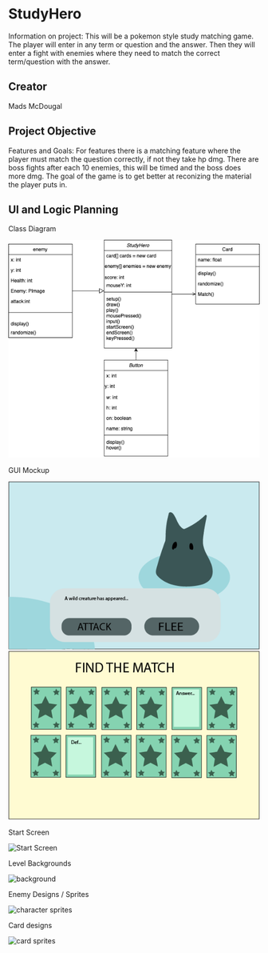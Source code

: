 # StudyHero
Information on project:
This will be a pokemon style study matching game. The player will enter in any term or question and the answer. Then they will enter a fight with enemies where they need to match the correct term/question with the answer.

## Creator
Mads McDougal

## Project Objective
Features and Goals: 
For features there is a matching feature where the player must match the question correctly, if not they take hp dmg. There are boss fights after each 10 enemies, this will be timed and the boss does more dmg. The goal of the game is to get better at reconizing the material the player puts in. 

## UI and Logic Planning
Class Diagram

![Class Diagram](https://github.com/olmpyia/StudyHero/blob/main/images/ClassDiagram.drawio.png?raw=true)

GUI Mockup

![FightScene](https://github.com/olmpyia/StudyHero/blob/main/images/FightScreen.png?raw=true)
![CardTable](https://github.com/olmpyia/StudyHero/blob/main/images/CardTable.png?raw=true)

Start Screen

![Start Screen]()

Level Backgrounds

![background]()


Enemy Designs / Sprites

![character sprites]()

Card designs

![card sprites]()
